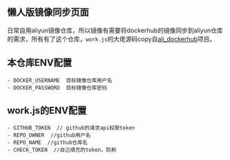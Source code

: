 ## 懒人版镜像同步页面
日常自用aliyun镜像仓库，所以镜像有需要将dockerhub的镜像同步到aliyun仓库的需求，所有有了这个仓库，`work.js`的大佬源码copy自[ali_dockerhub](https://github.com/zouzonghao/ali_dockerhub)项目。

## 本仓库ENV配置
```
- DOCKER_USERNAME  目标镜像仓库用户名
- DOCKER_PASSWORD  目标镜像仓库密码
```

## work.js的ENV配置
```
- GITHUB_TOKEN  // github的请求api权限token
- REPO_OWNER  //github用户名
- REPO_NAME  //github仓库名
- CHECK_TOKEN  //自己填充的token，防刷
```